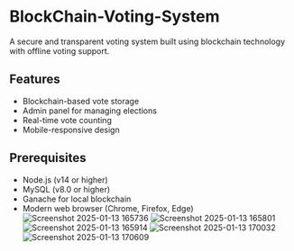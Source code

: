 # BlockChain-Voting-System

A secure and transparent voting system built using blockchain technology with offline voting support.

## Features

- Blockchain-based vote storage
- Admin panel for managing elections
- Real-time vote counting
- Mobile-responsive design

## Prerequisites

- Node.js (v14 or higher)
- MySQL (v8.0 or higher)
- Ganache for local blockchain
- Modern web browser (Chrome, Firefox, Edge)
![Screenshot 2025-01-13 165736](https://github.com/user-attachments/assets/4843eb5c-459e-4889-a34b-f358cf72743f)
![Screenshot 2025-01-13 165801](https://github.com/user-attachments/assets/d1dd7dc0-3f9b-417d-8173-67c1df6d9802)
![Screenshot 2025-01-13 165914](https://github.com/user-attachments/assets/e093c5d7-cb1e-40dc-a19d-16f657f667de)
![Screenshot 2025-01-13 170032](https://github.com/user-attachments/assets/1dcf37d6-5e6f-4256-8f64-21e2c96f9824)
![Screenshot 2025-01-13 170609](https://github.com/user-attachments/assets/1363cc93-d801-4e01-b9f5-d7d7be06e2a9)
